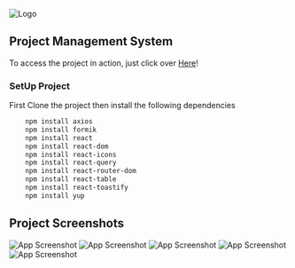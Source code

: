 ![Logo](https://res.cloudinary.com/drbvkt6rd/image/upload/v1697981479/Yenetta_xeev0p.png)
## Project Management System
To access the project in action, just click over
[Here](https://yenetta.netlify.app/)!
### SetUp Project
First Clone the project then install the following dependencies
```bash
    npm install axios
    npm install formik
    npm install react
    npm install react-dom
    npm install react-icons
    npm install react-query
    npm install react-router-dom
    npm install react-table
    npm install react-toastify
    npm install yup

```

## Project Screenshots
![App Screenshot](https://res.cloudinary.com/drbvkt6rd/image/upload/v1697982586/screencapture-localhost-5173-2023-10-22-19_41_35_jrx52p.png)
![App Screenshot](https://res.cloudinary.com/drbvkt6rd/image/upload/v1697982585/screencapture-localhost-5173-products-2023-10-22-19_41_47_cdrqxw.png)
![App Screenshot](https://res.cloudinary.com/drbvkt6rd/image/upload/v1697982585/screencapture-localhost-5173-products-2023-10-22-19_42_11_dge2ar.png)
![App Screenshot](https://res.cloudinary.com/drbvkt6rd/image/upload/v1697982585/screencapture-localhost-5173-products-2023-10-22-19_42_37_v46flz.png)
![App Screenshot](https://res.cloudinary.com/drbvkt6rd/image/upload/v1697982586/screencapture-localhost-5173-add-product-2023-10-22-19_42_50_oralxx.png)

    
